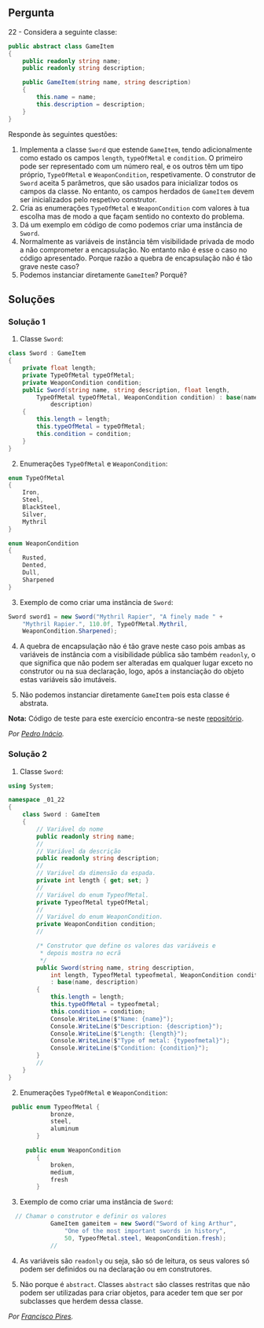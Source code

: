 ## Pergunta

22 - Considera a seguinte classe:

```cs
public abstract class GameItem
{
    public readonly string name;
    public readonly string description;

    public GameItem(string name, string description)
    {
        this.name = name;
        this.description = description;
    }
}
```

Responde às seguintes questões:

1. Implementa a classe `Sword` que estende `GameItem`, tendo adicionalmente
   como estado os campos `length`, `typeOfMetal` e `condition`. O primeiro
   pode ser representado com um número real, e os outros têm um tipo próprio,
   `TypeOfMetal` e `WeaponCondition`, respetivamente. O construtor de `Sword`
   aceita 5 parâmetros, que são usados para inicializar todos os campos da
   classe. No entanto, os campos herdados de `GameItem` devem ser
   inicializados pelo respetivo construtor.
2. Cria as enumerações `TypeOfMetal` e `WeaponCondition` com valores à tua
   escolha mas de modo a que façam sentido no contexto do problema.
3. Dá um exemplo em código de como podemos criar uma instância de `Sword`.
4. Normalmente as variáveis de instância têm visibilidade privada de modo a
   não comprometer a encapsulação. No entanto não é esse o caso no código
   apresentado. Porque razão a quebra de encapsulação não é tão grave neste
   caso?
5. Podemos instanciar diretamente `GameItem`? Porquê?

## Soluções

### Solução 1

1. Classe `Sword`:

```cs
class Sword : GameItem
{
    private float length;
    private TypeOfMetal typeOfMetal;
    private WeaponCondition condition;
    public Sword(string name, string description, float length,
        TypeOfMetal typeOfMetal, WeaponCondition condition) : base(name, 
            description)
    {
        this.length = length;
        this.typeOfMetal = typeOfMetal;
        this.condition = condition;
    }
}
```

2. Enumerações `TypeOfMetal` e `WeaponCondition`:

```cs
enum TypeOfMetal
{
    Iron,
    Steel,
    BlackSteel,
    Silver,
    Mythril
}
```

```cs
enum WeaponCondition
{
    Rusted,
    Dented,
    Dull,
    Sharpened
}
```

3. Exemplo de como criar uma instância de `Sword`:

```cs
Sword sword1 = new Sword("Mythril Rapier", "A finely made " +
    "Mythril Rapier.", 110.0f, TypeOfMetal.Mythril, 
    WeaponCondition.Sharpened);
```

4. A quebra de encapsulação não é tão grave neste caso pois ambas as variáveis 
de instância com a visibilidade pública são também `readonly`, o que significa 
que não podem ser alteradas em qualquer lugar exceto no construtor ou na sua 
declaração, logo, após a instanciação do objeto estas variáveis são imutáveis.

5. Não podemos instanciar diretamente `GameItem` pois esta classe é abstrata.

**Nota:** Código de teste para este exercício encontra-se neste
[repositório](https://github.com/PmaiWoW/GitHub-Exercises).

*Por [Pedro Inácio](https://github.com/PmaiWoW).*


### Solução 2

1. Classe `Sword`:

```cs
using System;

namespace _01_22
{
    class Sword : GameItem
    {
        // Variável do nome
        public readonly string name;
        //
        // Variável da descrição
        public readonly string description;
        //
        // Variável da dimensão da espada.
        private int length { get; set; }
        //
        // Variável do enum TypeofMetal.
        private TypeofMetal typeOfMetal;
        //
        // Variável do enum WeaponCondition.
        private WeaponCondition condition;
        //

        /* Construtor que define os valores das variáveis e 
         * depois mostra no ecrã 
         */
        public Sword(string name, string description,
            int length, TypeofMetal typeofmetal, WeaponCondition condition)
            : base(name, description)
        {
            this.length = length;
            this.typeOfMetal = typeofmetal;
            this.condition = condition;
            Console.WriteLine($"Name: {name}");
            Console.WriteLine($"Description: {description}");
            Console.WriteLine($"Length: {length}");
            Console.WriteLine($"Type of metal: {typeofmetal}");
            Console.WriteLine($"Condition: {condition}");
        }
        //
    }
}

```

2. Enumerações `TypeOfMetal` e `WeaponCondition`:

```cs
 public enum TypeofMetal {
            bronze,
            steel,
            aluminum
        }
```

```cs
     public enum WeaponCondition
        {
            broken,
            medium,
            fresh
        }
```

3. Exemplo de como criar uma instância de `Sword`:

```cs
  // Chamar o construtor e definir os valores
            GameItem gameitem = new Sword("Sword of king Arthur",
                "One of the most important swords in history",
                50, TypeofMetal.steel, WeaponCondition.fresh);
            //
```

4.  As variáveis são `readonly` ou seja, são só de leitura, os seus valores só
podem ser definidos ou na declaração ou em construtores.

5. Não porque é `abstract`. Classes `abstract` são classes restritas que não 
podem ser utilizadas para criar objetos, para aceder tem que ser por subclasses
que herdem dessa classe.


*Por [Francisco Pires](https://github.com/FRP7).*